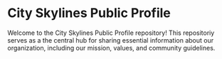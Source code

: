 # City Skylines Public Profile

Welcome to the City Skylines Public Profile repository! This repositoriy serves as a the central hub for sharing essential information about our organization, including our mission, values, and community guidelines.
